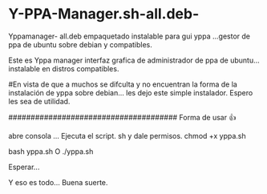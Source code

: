 # Y-PPA-Manager.sh-all.deb-
Yppamanager- all.deb empaquetado instalable para gui yppa ...gestor de ppa de ubuntu sobre debian y compatibles.

Este es Yppa manager interfaz grafica de administrador de ppa de ubuntu... instalable en distros compatibles.

#En vista de que a muchos se difculta y no encuentran la forma de la instalación de yppa sobre debian... les dejo este simple instalador.
Espero les sea de utilidad.

######################################
Forma de usar 👍

abre consola ...
Ejecuta el script. sh y dale permisos.
chmod +x yppa.sh

bash yppa.sh
O
./yppa.sh

Esperar...

Y eso es todo...
Buena suerte.
